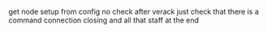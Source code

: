get node setup from config
no check after verack just check that there is a command
connection closing and all that staff at the end